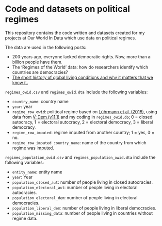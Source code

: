 # Code and datasets on political regimes

This repository contains the code written and datasets created for my projects at Our World In Data which use data on political regimes.


The data are used in the following posts:
- 200 years ago, everyone lacked democratic rights. Now, more than a billion people have them.
- The ‘Regimes of the World’ data: how do researchers identify which countries are democracies?
- [The short history of global living conditions and why it matters that we know it.](https://ourworldindata.org/a-history-of-global-living-conditions-in-5-charts)


`regimes_owid.csv` and `regimes_owid.dta` include the following variables:
- `country_name`: country name
- `year`: year
- `regime_row_owid`: political regime based on [Lührmann et al. (2018)](https://www.cogitatiopress.com/politicsandgovernance/article/view/1214/0), using data from [V-Dem (v11.1)](https://www.v-dem.net/en/data/data/v-dem-dataset-v111/) and my coding in `regimes_owid.do`; 0 = closed autocracy, 1 = electoral autocracy, 2 = electoral democracy, 3 = liberal democracy.
- `regime_row_imputed`: regime imputed from another country; 1 = yes, 0 = no.
- `regime_row_imputed_country_name`: name of the country from which regime was imputed.


`regimes_population_owid.csv` and `regimes_population_owid.dta` include the following variables:
- `entity_name`: entity name
- `year`: Year
- `population_closed_aut`: number of people living in closed autocracies.
- `population_electoral_aut`: number of people living in electoral autocracies.
- `population_electoral_dem`: number of people living in electoral democracies.
- `population_liberal_dem`: number of people living in liberal democracies.
- `population_missing_data`: number of people living in countries without regime data.